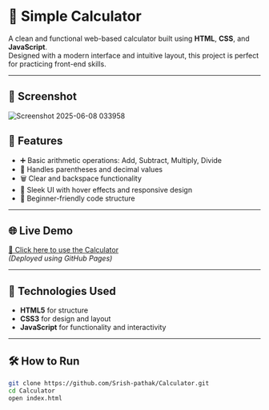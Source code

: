# 🧮 Simple Calculator

A clean and functional web-based calculator built using **HTML**, **CSS**, and **JavaScript**.  
Designed with a modern interface and intuitive layout, this project is perfect for practicing front-end skills.

---
## 📸 Screenshot
![Screenshot 2025-06-08 033958](https://github.com/user-attachments/assets/cd69dbee-e639-45c5-ab17-0229cc955961)


## 📌 Features

- ➕ Basic arithmetic operations: Add, Subtract, Multiply, Divide
- 🧠 Handles parentheses and decimal values
- 🗑️ Clear and backspace functionality
- 🎨 Sleek UI with hover effects and responsive design
- 🔰 Beginner-friendly code structure

---

## 🌐 Live Demo

[🔗 Click here to use the Calculator](https://srish-pathak.github.io/Calculator/)  
_(Deployed using GitHub Pages)_

---

## 🚀 Technologies Used

- **HTML5** for structure  
- **CSS3** for design and layout  
- **JavaScript** for functionality and interactivity  

---

## 🛠 How to Run

```bash
git clone https://github.com/Srish-pathak/Calculator.git
cd Calculator
open index.html
